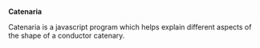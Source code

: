 **Catenaria**

Catenaria is a javascript program which helps explain different
aspects of the shape of a conductor catenary.

